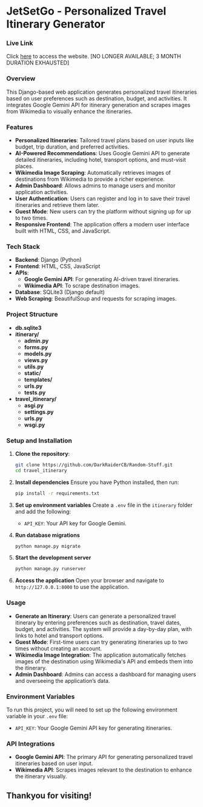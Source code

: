 # **JetSetGo** - Personalized Travel Itinerary Generator

### **Live Link**
Click <a href='https://sanyogmishra.pythonanywhere.com/'>here</a> to access the website. [NO LONGER AVAILABLE; 3 MONTH DURATION EXHAUSTED]

### **Overview**
This Django-based web application generates personalized travel itineraries based on user preferences such as destination, budget, and activities. It integrates Google Gemini API for itinerary generation and scrapes images from Wikimedia to visually enhance the itineraries.

### **Features**
- **Personalized Itineraries**: Tailored travel plans based on user inputs like budget, trip duration, and preferred activities.
- **AI-Powered Recommendations**: Uses Google Gemini API to generate detailed itineraries, including hotel, transport options, and must-visit places.
- **Wikimedia Image Scraping**: Automatically retrieves images of destinations from Wikimedia to provide a richer experience.
- **Admin Dashboard**: Allows admins to manage users and monitor application activities.
- **User Authentication**: Users can register and log in to save their travel itineraries and retrieve them later.
- **Guest Mode**: New users can try the platform without signing up for up to two times.
- **Responsive Frontend**: The application offers a modern user interface built with HTML, CSS, and JavaScript.

### **Tech Stack**
- **Backend**: Django (Python)
- **Frontend**: HTML, CSS, JavaScript
- **APIs**:
  - **Google Gemini API**: For generating AI-driven travel itineraries.
  - **Wikimedia API**: To scrape destination images.
- **Database**: SQLite3 (Django default)
- **Web Scraping**: BeautifulSoup and requests for scraping images.

### **Project Structure**
- **db.sqlite3**
- **itinerary/**
  - **admin.py**
  - **forms.py**
  - **models.py**
  - **views.py**
  - **utils.py**
  - **static/**
  - **templates/**
  - **urls.py**
  - **tests.py**
- **travel_itinerary/**
  - **asgi.py**
  - **settings.py**
  - **urls.py**
  - **wsgi.py**

### **Setup and Installation**

1. **Clone the repository**:
   ```bash
   git clone https://github.com/DarkRaiderCB/Random-Stuff.git
   cd travel_itinerary
   ```

2. **Install dependencies**
   Ensure you have Python installed, then run:
   ```bash
   pip install -r requirements.txt
   ```

3. **Set up environment variables**
   Create a `.env` file in the `itinerary` folder and add the following:
     - `API_KEY`: Your API key for Google Gemini.

4. **Run database migrations**
   ```bash
   python manage.py migrate
   ```

5. **Start the development server**
   ```bash
   python manage.py runserver
   ```

6. **Access the application**
   Open your browser and navigate to `http://127.0.0.1:8000` to use the application.

### **Usage**
- **Generate an Itinerary**: Users can generate a personalized travel itinerary by entering preferences such as destination, travel dates, budget, and activities. The system will provide a day-by-day plan, with links to hotel and transport options.
- **Guest Mode**: First-time users can try generating itineraries up to two times without creating an account.
- **Wikimedia Image Integration**: The application automatically fetches images of the destination using Wikimedia's API and embeds them into the itinerary.
- **Admin Dashboard**: Admins can access a dashboard for managing users and overseeing the application’s data.

### **Environment Variables**
To run this project, you will need to set up the following environment variable in your `.env` file:
- `API_KEY`: Your Google Gemini API key for generating itineraries.

### **API Integrations**
- **Google Gemini API**: The primary API for generating personalized travel itineraries based on user input.
- **Wikimedia API**: Scrapes images relevant to the destination to enhance the itinerary visually.


## Thankyou for visiting!
